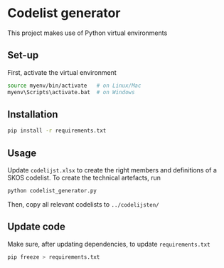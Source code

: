 # Codelist generator

This project makes use of Python virtual environments

## Set-up

First, activate the virtual environment

```bash
source myenv/bin/activate   # on Linux/Mac
myenv\Scripts\activate.bat  # on Windows
```

## Installation

```bash
pip install -r requirements.txt
```

## Usage

Update `codelijst.xlsx` to create the right members and definitions of a SKOS codelist.
To create the technical artefacts, run

```bash
python codelist_generator.py
```

Then, copy all relevant codelists to `../codelijsten/`

## Update code

Make sure, after updating dependencies, to update `requirements.txt`

```bash
pip freeze > requirements.txt
```
